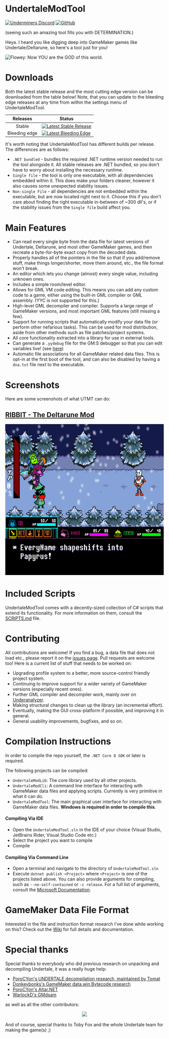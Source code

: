 # UndertaleModTool

[![Underminers Discord](https://img.shields.io/discord/566861759210586112?label=Discord&logo=discord&logoColor=white)](https://discord.gg/hnyMDypMbN) [![GitHub](https://img.shields.io/github/license/UnderminersTeam/UndertaleModTool?logo=github)](https://github.com/UnderminersTeam/UndertaleModTool/blob/master/LICENSE.txt)

(seeing such an amazing tool fills you with DETERMINATION.)

Heya. I heard you like digging deep into GameMaker games like Undertale/Deltarune, so here's a tool just for you!

![Flowey: Now YOU are the GOD of this world.](images/flowey.gif)


# Downloads

Both the latest stable release and the most cutting edge version can be downloaded from the table below!
Note, that you can update to the bleeding edge releases at any time from within the settings menu of UndertaleModTool.  

| Releases 	| Status 	|
|:---:	|----------	|
| Stable 	| [![Latest Stable Release](https://img.shields.io/github/downloads/UnderminersTeam/UndertaleModTool/0.8.1.1/total)](https://github.com/UnderminersTeam/UndertaleModTool/releases/tag/0.8.1.1) |
| Bleeding edge 	| [![Latest Bleeding Edge](https://img.shields.io/github/downloads/UnderminersTeam/UndertaleModTool/bleeding-edge/total)](https://github.com/UnderminersTeam/UndertaleModTool/releases/tag/bleeding-edge) |

It's worth noting that UndertaleModTool has different builds per release. The differences are as follows:

* `.NET bundled` - bundles the required .NET runtime version needed to run the tool alongside it. All stable releases are .NET bundled, so you don't have to worry about installing the necessary runtime.
* `Single file` - the tool is only one executable, with all dependencies embedded within it. This does make your folders cleaner, however it also causes some unexpected stability issues.
* `Non-single File` - all dependencies are not embedded within the executable, but are now located right next to it. Choose this if you don't care about finding the right executable in-between of ~300 dll's, or if the stability issues from the `Single file` build affect you.

# Main Features

* Can read every single byte from the data file for latest versions of Undertale, Deltarune, and most other GameMaker games, and then recreate a byte-for-byte exact copy from the decoded data.
* Properly handles all of the pointers in the file so that if you add/remove stuff, make things longer/shorter, move them around, etc., the file format won't break.
* An editor which lets you change (almost) every single value, including unknown ones.
* Includes a simple room/level editor.
* Allows for GML VM code editing. This means you can add any custom code to a game, either using the built-in GML compiler or GML assembly. (YYC is not supported for this.)
* High-level GML decompiler and compiler. Supports a large range of GameMaker versions, and most important GML features (still missing a few).
* Support for running scripts that automatically modify your data file (or perform other nefarious tasks). This can be used for mod distribution, aside from other methods such as file patches/project systems.
* All core functionality extracted into a library for use in external tools.
* Can generate a `.yydebug` file for the GM:S debugger so that you can edit variables live! (see [here](https://github.com/UnderminersTeam/UndertaleModTool/wiki/Corrections-to-GameMaker-Studio-1.4-data.win-format-and-VM-bytecode,-.yydebug-format-and-debugger-instructions#yydebug-file-format))
* Automatic file associations for all GameMaker related data files. This is opt-in at the first boot of the tool, and can also be disabled by having a `dna.txt` file next to the executable.

# Screenshots

Here are some screenshots of what UTMT can do:

## [RIBBIT - The Deltarune Mod](https://gamejolt.com/games/ribbitmod/671888)
<img src="images/ribbit-dr.png" alt="RIBBIT" width="640" height="480"/>

# Included Scripts

UndertaleModTool comes with a decently-sized collection of C# scripts that extend its functionality.
For more information on them, consult the [SCRIPTS.md](https://github.com/UnderminersTeam/UndertaleModTool/blob/master/SCRIPTS.md) file.

# Contributing

All contributions are welcome! If you find a bug, a data file that does not load etc., please report it on the [issues page](https://github.com/UnderminersTeam/UndertaleModTool/issues). Pull requests are welcome too! Here is a current list of stuff that needs to be worked on:

* Upgrading profile system to a better, more source-control friendly project system.
* Continuing to improve support for a wider variety of GameMaker versions (especially recent ones).
* Further GML compiler and decompiler work, mainly over on [Underanalyzer](https://github.com/UnderminersTeam/Underanalyzer).
* Making structural changes to clean up the library (an incremental effort).
* Eventually, making the GUI cross-platform if possible, and improving it in general.
* General usability improvements, bugfixes, and so on.

# Compilation Instructions

In order to compile the repo yourself, the `.NET Core 8 SDK` or later is required.

The following projects can be compiled:  
- `UndertaleModLib`: The core library used by all other projects.
- `UndertaleModCli`: A command line interface for interacting with GameMaker data files and applying scripts. Currently is very primitive in what it can do.
- `UndertaleModTool`: The main graphical user interface for interacting with GameMaker data files. **Windows is required in order to compile this**.

#### Compiling Via IDE
- Open the `UndertaleModTool.sln` in the IDE of your choice (Visual Studio, JetBrains Rider, Visual Studio Code etc.)
- Select the project you want to compile
- Compile

#### Compiling Via Command Line
- Open a terminal and navigate to the directory of `UndertaleModTool.sln`
- Execute `dotnet publish <Project>` where `<Project>` is one of the projects listed above.
You can also provide arguments for compiling, such as `--no-self-contained` or `-c release`. For a full list of arguments, consult the [Microsoft Documentation](https://docs.microsoft.com/dotnet/core/tools/dotnet-publish).

# GameMaker Data File Format

Interested in the file and instruction format research I've done while working on this? Check out the [Wiki](https://github.com/UnderminersTeam/UndertaleModTool/wiki)
for full details and documentation.

# Special thanks

Special thanks to everybody who did previous research on unpacking and decompiling Undertale, it was a really huge help:

* [PoroCYon's UNDERTALE decompilation research, maintained by Tomat](https://tomat.dev/undertale)
* [Donkeybonks's GameMaker data.win Bytecode research](https://web.archive.org/web/20191126144953if_/https://github.com/donkeybonks/acolyte/wiki/Bytecode)
* [PoroCYon's Altar.NET](https://github.com/PoroCYon/Altar.NET)
* [WarlockD's GMdsam](https://github.com/WarlockD/GMdsam)

as well as all the other contributors:
<p align="center">
  <a href="https://github.com/UnderminersTeam/UndertaleModTool/graphs/contributors">
    <img src="https://contrib.rocks/image?repo=UnderminersTeam/UndertaleModTool" />
  </a>
</p>

And of course, special thanks to Toby Fox and the whole Undertale team for making the game(s) ;)
